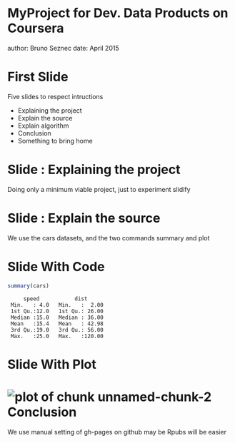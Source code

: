 MyProject for Dev. Data Products on Coursera
========================================================
author: Bruno Seznec
date: April 2015

First Slide
========================================================

Five slides to respect intructions
- Explaining the project
- Explain the source
- Explain algorithm
- Conclusion
- Something to bring home

Slide : Explaining the project
========================================================
Doing only a minimum viable project, just 
to experiment slidify

Slide : Explain the source
========================================================
We use the cars datasets, and the two commands summary and plot

Slide With Code
========================================================


```r
summary(cars)
```

```
     speed           dist       
 Min.   : 4.0   Min.   :  2.00  
 1st Qu.:12.0   1st Qu.: 26.00  
 Median :15.0   Median : 36.00  
 Mean   :15.4   Mean   : 42.98  
 3rd Qu.:19.0   3rd Qu.: 56.00  
 Max.   :25.0   Max.   :120.00  
```

Slide With Plot
========================================================

![plot of chunk unnamed-chunk-2](MyProject-figure/unnamed-chunk-2-1.png) 
Conclusion
========================================================
We use manual setting of gh-pages on github
may be Rpubs will be easier
